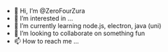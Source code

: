 - 👋 Hi, I’m @ZeroFourZura
- 👀 I’m interested in ...
- 🌱 I’m currently learning node.js, electron, java (uni)
- 💞️ I’m looking to collaborate on something fun
- 📫 How to reach me ...

<!---
ZeroFourZura/ZeroFourZura is a ✨ special ✨ repository because its `README.md` (this file) appears on your GitHub profile.
You can click the Preview link to take a look at your changes.
--->
